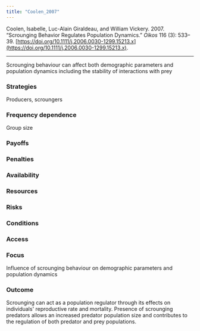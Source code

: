 ```yaml
---
title: "Coolen_2007"
---
```


Coolen, Isabelle, Luc-Alain Giraldeau, and William Vickery. 2007. “Scrounging Behavior Regulates Population Dynamics.” _Oikos_ 116 (3): 533–39. [https://doi.org/10.1111/j.2006.0030-1299.15213.x](https://doi.org/10.1111/j.2006.0030-1299.15213.x).

---

Scrounging behaviour can affect both demographic parameters and population dynamics including the stability of interactions with prey



### Strategies
Producers, scroungers

### Frequency dependence
Group size

### Payoffs

### Penalties

### Availability

### Resources

### Risks

### Conditions

### Access

### Focus
Influence of scrounging behaviour on demographic parameters and population dynamics

### Outcome
Scrounging can act as a population regulator through its effects on individuals' reproductive rate and mortality. Presence of scrounging predators allows an increased predator population size and contributes to the regulation of both predator and prey populations. 


